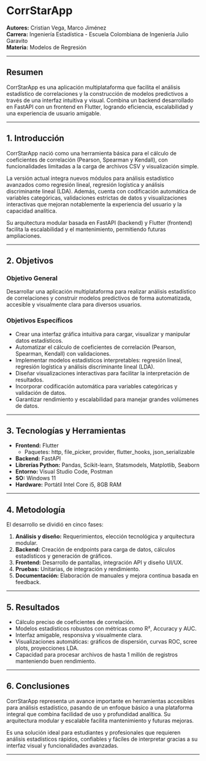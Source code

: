 # CorrStarApp

**Autores:** Cristian Vega, Marco Jiménez  
**Carrera:** Ingeniería Estadística - Escuela Colombiana de Ingeniería Julio Garavito  
**Materia:** Modelos de Regresión

---

## Resumen

CorrStarApp es una aplicación multiplataforma que facilita el análisis estadístico de correlaciones y la construcción de modelos predictivos a través de una interfaz intuitiva y visual. Combina un backend desarrollado en FastAPI con un frontend en Flutter, logrando eficiencia, escalabilidad y una experiencia de usuario amigable.

---

## 1. Introducción

CorrStarApp nació como una herramienta básica para el cálculo de coeficientes de correlación (Pearson, Spearman y Kendall), con funcionalidades limitadas a la carga de archivos CSV y visualización simple.

La versión actual integra nuevos módulos para análisis estadístico avanzados como regresión lineal, regresión logística y análisis discriminante lineal (LDA). Además, cuenta con codificación automática de variables categóricas, validaciones estrictas de datos y visualizaciones interactivas que mejoran notablemente la experiencia del usuario y la capacidad analítica.

Su arquitectura modular basada en FastAPI (backend) y Flutter (frontend) facilita la escalabilidad y el mantenimiento, permitiendo futuras ampliaciones.

---

## 2. Objetivos

### Objetivo General  
Desarrollar una aplicación multiplataforma para realizar análisis estadístico de correlaciones y construir modelos predictivos de forma automatizada, accesible y visualmente clara para diversos usuarios.

### Objetivos Específicos

- Crear una interfaz gráfica intuitiva para cargar, visualizar y manipular datos estadísticos.  
- Automatizar el cálculo de coeficientes de correlación (Pearson, Spearman, Kendall) con validaciones.  
- Implementar modelos estadísticos interpretables: regresión lineal, regresión logística y análisis discriminante lineal (LDA).  
- Diseñar visualizaciones interactivas para facilitar la interpretación de resultados.  
- Incorporar codificación automática para variables categóricas y validación de datos.  
- Garantizar rendimiento y escalabilidad para manejar grandes volúmenes de datos.

---

## 3. Tecnologías y Herramientas

- **Frontend:** Flutter  
  - Paquetes: http, file_picker, provider, flutter_hooks, json_serializable  
- **Backend:** FastAPI  
- **Librerías Python:** Pandas, Scikit-learn, Statsmodels, Matplotlib, Seaborn  
- **Entorno:** Visual Studio Code, Postman  
- **SO:** Windows 11  
- **Hardware:** Portátil Intel Core i5, 8GB RAM

---

## 4. Metodología

El desarrollo se dividió en cinco fases:

1. **Análisis y diseño:** Requerimientos, elección tecnológica y arquitectura modular.  
2. **Backend:** Creación de endpoints para carga de datos, cálculos estadísticos y generación de gráficos.  
3. **Frontend:** Desarrollo de pantallas, integración API y diseño UI/UX.  
4. **Pruebas:** Unitarias, de integración y rendimiento.  
5. **Documentación:** Elaboración de manuales y mejora continua basada en feedback.

---

## 5. Resultados

- Cálculo preciso de coeficientes de correlación.  
- Modelos estadísticos robustos con métricas como R², Accuracy y AUC.  
- Interfaz amigable, responsiva y visualmente clara.  
- Visualizaciones automáticas: gráficos de dispersión, curvas ROC, scree plots, proyecciones LDA.  
- Capacidad para procesar archivos de hasta 1 millón de registros manteniendo buen rendimiento.

---

## 6. Conclusiones

CorrStarApp representa un avance importante en herramientas accesibles para análisis estadístico, pasando de un enfoque básico a una plataforma integral que combina facilidad de uso y profundidad analítica. Su arquitectura modular y escalable facilita mantenimiento y futuras mejoras.

Es una solución ideal para estudiantes y profesionales que requieren análisis estadísticos rápidos, confiables y fáciles de interpretar gracias a su interfaz visual y funcionalidades avanzadas.

---
